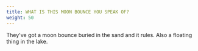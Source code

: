 ```yaml
---
title: WHAT IS THIS MOON BOUNCE YOU SPEAK OF?
weight: 50
---
```

They've got a moon bounce buried in the sand and it rules. Also a floating thing in the lake.
